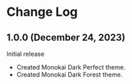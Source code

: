 # Change Log

## 1.0.0 (December 24, 2023)

Initial release
- Created Monokai Dark Perfect theme.
- Created Monokai Dark Forest theme.

